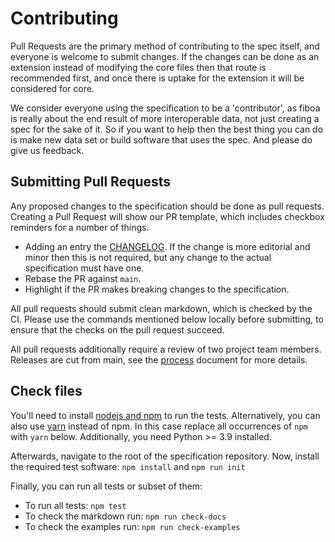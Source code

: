 # Contributing

Pull Requests are the primary method of contributing to the spec itself,
and everyone is welcome to submit changes.
If the changes can be done as an extension instead of modifying the core files
then that route is recommended first,
and once there is uptake for the extension it will be considered for core.

We consider everyone using the specification to be a 'contributor',
as fiboa is really about the end result of more interoperable data,
not just creating a spec for the sake of it.
So if you want to help then the best thing you can do is make new data set or
build software that uses the spec.
And please do give us feedback.

## Submitting Pull Requests

Any proposed changes to the specification should be done as pull requests.
Creating a Pull Request will show our PR template,
which includes checkbox reminders for a number of things.

- Adding an entry the [CHANGELOG](CHANGELOG.md).
  If the change is more editorial and minor then this is not required,
  but any change to the actual specification must have one.
- Rebase the PR against `main`.
- Highlight if the PR makes breaking changes to the specification.

All pull requests should submit clean markdown, which is checked by the CI.
Please use the commands mentioned below locally before submitting, 
to ensure that the checks on the pull request succeed.

All pull requests additionally require a review of two project team members.
Releases are cut from main, see the [process](process.md) document for more details.

## Check files

You'll need to install [nodejs and npm](https://nodejs.org/en/download/) to run the tests.
Alternatively, you can also use [yarn](https://yarnpkg.com/) instead of npm.
In this case replace all occurrences of `npm` with `yarn` below.
Additionally, you need Python >= 3.9 installed.

Afterwards, navigate to the root of the specification repository.
Now, install the required test software: `npm install` and `npm run init`

Finally, you can run all tests or subset of them:

- To run all tests: `npm test`
- To check the markdown run: `npm run check-docs`
- To check the examples run: `npm run check-examples`
